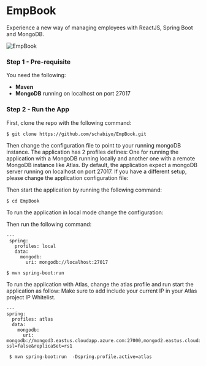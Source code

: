 # EmpBook

Experience a new way of managing employees with ReactJS, Spring Boot and MongoDB.

![EmpBook](/img/empbook.png "EmpBook")

### Step 1 - Pre-requisite

You need the following:

- **Maven**
- **MongoDB** running on localhost on port 27017


### Step 2 - Run the App

First, clone the repo with  the following command:

` $ git clone https://github.com/schabiyo/EmpBook.git `


Then change the configuration file to point to your running mongoDB instance. The application has 2 profiles defines: One for running the application with a MongoDB running locally and another one with a remote MongoDB instance like Atlas.
By default, the application expect a mongoDB server running on localhost on port 27017. If you have a different setup, please change the application configuration file: 

Then start the application by running the following command:

` $ cd EmpBook `

To run the application in local mode change the configuration:


Then run the following command:

``` 
---
 spring:
   profiles: local
   data:
     mongodb:
       uri: mongodb://localhost:27017
```

` $ mvn spring-boot:run `

To run the application with Atlas, change the atlas profile and run start the application as follow:
Make sure to add include your current IP in your Atlas project IP Whitelist.

``` 
---
spring:
  profiles: atlas
  data:
    mongodb:
      uri: mongodb://mongod3.eastus.cloudapp.azure.com:27000,mongod2.eastus.cloudapp.azure.com:27000,mongod1.eastus.cloudapp.azure.com:27000/test?ssl=false&replicaSet=rs1
```


` $ mvn spring-boot:run  -Dspring.profile.active=atlas`

